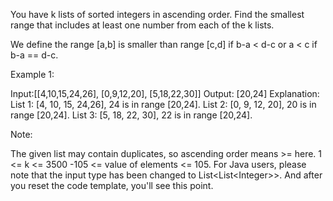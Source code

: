 You have k lists of sorted integers in ascending order. Find the smallest range that includes at least one number from each of the k lists.

We define the range [a,b] is smaller than range [c,d] if b-a < d-c or a < c if b-a == d-c.

Example 1:

Input:[[4,10,15,24,26], [0,9,12,20], [5,18,22,30]]
Output: [20,24]
Explanation:
List 1: [4, 10, 15, 24,26], 24 is in range [20,24].
List 2: [0, 9, 12, 20], 20 is in range [20,24].
List 3: [5, 18, 22, 30], 22 is in range [20,24].




Note:

The given list may contain duplicates, so ascending order means >= here.
1 <= k <= 3500
 -105 <= value of elements <= 105.
For Java users, please note that the input type has been changed to List&lt;List&lt;Integer&gt;&gt;. And after you reset the code template, you'll see this point.
